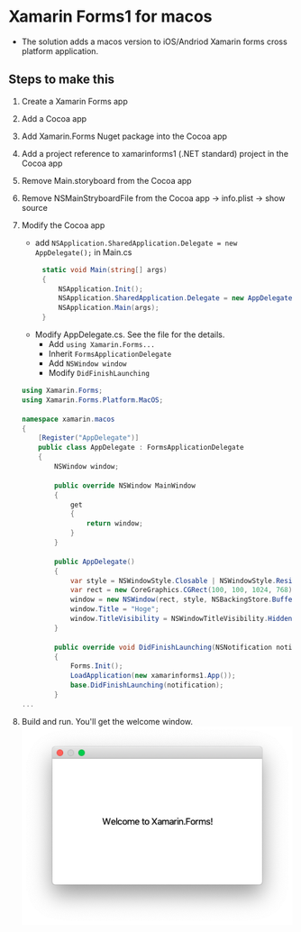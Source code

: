 ﻿# Xamarin Forms1 for macos

* The solution adds a macos version to iOS/Andriod Xamarin forms cross platform application.


## Steps to make this

1. Create a Xamarin Forms app
1. Add a Cocoa app
1. Add Xamarin.Forms Nuget package into the Cocoa app
1. Add a project reference to xamarinforms1 (.NET standard) project in the Cocoa app
1. Remove Main.storyboard from the Cocoa app
1. Remove NSMainStryboardFile from the Cocoa app -> info.plist -> show source
1. Modify the Cocoa app
   * add ```NSApplication.SharedApplication.Delegate = new AppDelegate();``` in Main.cs
   
   ```csharp
        static void Main(string[] args)
        {
            NSApplication.Init();
            NSApplication.SharedApplication.Delegate = new AppDelegate();
            NSApplication.Main(args);
        }
   ```
   
   * Modify AppDelegate.cs. See the file for the details.
     * Add ```using Xamarin.Forms...```
     * Inherit ```FormsApplicationDelegate```
     * Add ```NSWindow window```
     * Modify ```DidFinishLaunching```

    ```csharp
    using Xamarin.Forms;
    using Xamarin.Forms.Platform.MacOS;

    namespace xamarin.macos
    {
        [Register("AppDelegate")]
        public class AppDelegate : FormsApplicationDelegate
        {
            NSWindow window;

            public override NSWindow MainWindow
            {
                get
                {
                    return window;
                }
            }

            public AppDelegate()
            {
                var style = NSWindowStyle.Closable | NSWindowStyle.Resizable | NSWindowStyle.Titled;
                var rect = new CoreGraphics.CGRect(100, 100, 1024, 768);
                window = new NSWindow(rect, style, NSBackingStore.Buffered, false);
                window.Title = "Hoge";
                window.TitleVisibility = NSWindowTitleVisibility.Hidden;
            }

            public override void DidFinishLaunching(NSNotification notification)
            {
                Forms.Init();
                LoadApplication(new xamarinforms1.App());
                base.DidFinishLaunching(notification);
            }
    ...
    ```

1. Build and run. You'll get the welcome window.
![Welcome Form](README.form.PNG)